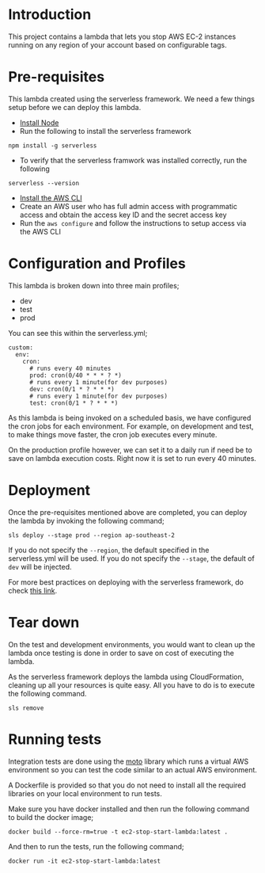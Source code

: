 # Introduction

This project contains a lambda that lets you stop AWS EC-2 instances running on any region of your account based on configurable tags.

# Pre-requisites
This lambda created using the serverless framework. We need a few things setup before we can deploy this lambda.
- [Install Node](https://nodejs.org/en/download/)
- Run the following to install the serverless framework

```
npm install -g serverless
```
- To verify that the serverless framwork was installed correctly, run the following
```
serverless --version
```

- [Install the AWS CLI](https://docs.aws.amazon.com/cli/latest/userguide/install-cliv2.html)
- Create an AWS user who has full admin access with programmatic access and obtain the access key ID and the secret access key 
- Run the `aws configure` and follow the instructions to setup access via the AWS CLI

# Configuration and Profiles
This lambda is broken down into three main profiles;
 - dev
 - test
 - prod

You can see this within the serverless.yml;
```
custom:
  env:
    cron:
      # runs every 40 minutes
      prod: cron(0/40 * * * ? *)
      # runs every 1 minute(for dev purposes)
      dev: cron(0/1 * ? * * *)
      # runs every 1 minute(for dev purposes)
      test: cron(0/1 * ? * * *)
```

As this lambda is being invoked on a scheduled basis, we have configured the cron jobs for each environment. For example, on development and test, to make things move faster,
the cron job executes every minute. 

On the production profile however, we can set it to a daily run if need be to save on lambda execution costs. Right now it is set to run every 40 minutes.

# Deployment
Once the pre-requisites mentioned above are completed, you can deploy the lambda by invoking the following command;

```
sls deploy --stage prod --region ap-southeast-2
```

If you do not specify the `--region`, the default specified in the serverless.yml will be used.
If you do not specify the `--stage`, the default of `dev` will be injected.

For more best practices on deploying with the serverless framework, do check [this link](https://www.serverless.com/framework/docs/providers/aws/guide/deploying/).

# Tear down
On the test and development environments, you would want to clean up the lambda once testing is done in order to save on cost of executing the lambda.

As the serverless framework deploys the lambda using CloudFormation, cleaning up all your resources is quite easy. All you have to do is to execute the following command.

```
sls remove
```

# Running tests
Integration tests are done using the [moto](https://github.com/spulec/moto) library which runs a virtual AWS environment so you can test the code similar to an actual AWS environment.

A Dockerfile is provided so that you do not need to install all the required libraries on your local environment to run  tests.

Make sure you have docker installed and then run the following command to build the docker image;

```
docker build --force-rm=true -t ec2-stop-start-lambda:latest .
```

And then to run the tests, run the following command;
```
docker run -it ec2-stop-start-lambda:latest
```

